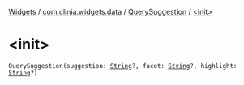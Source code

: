 [Widgets](../../index.md) / [com.clinia.widgets.data](../index.md) / [QuerySuggestion](index.md) / [&lt;init&gt;](./-init-.md)

# &lt;init&gt;

`QuerySuggestion(suggestion: `[`String`](https://kotlinlang.org/api/latest/jvm/stdlib/kotlin/-string/index.html)`?, facet: `[`String`](https://kotlinlang.org/api/latest/jvm/stdlib/kotlin/-string/index.html)`?, highlight: `[`String`](https://kotlinlang.org/api/latest/jvm/stdlib/kotlin/-string/index.html)`?)`